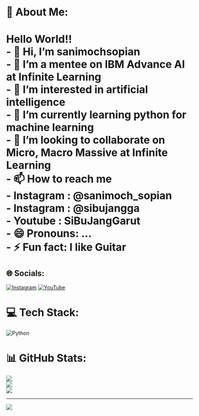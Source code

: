 # 💫 About Me:
# Hello World!!<br>- 👋 Hi, I’m sanimochsopian<br>- 👋 I’m a mentee on IBM Advance AI at Infinite Learning<br>- 👀 I’m interested in artificial intelligence<br>- 🌱 I’m currently learning python for machine learning<br>- 💞️ I’m looking to collaborate on Micro, Macro Massive at Infinite Learning<br>- 📫 How to reach me<br>- Instagram : @sanimoch_sopian<br>- Instagram : @sibujangga <projek><br>- Youtube : SiBuJangGarut<br>- 😄 Pronouns: ...<br>- ⚡ Fun fact: I like Guitar<br>


## 🌐 Socials:
[![Instagram](https://img.shields.io/badge/Instagram-%23E4405F.svg?logo=Instagram&logoColor=white)](https://instagram.com/sanimoch_sopian) [![YouTube](https://img.shields.io/badge/YouTube-%23FF0000.svg?logo=YouTube&logoColor=white)](https://youtube.com/@SiBuJangGarut) 

# 💻 Tech Stack:
![Python](https://img.shields.io/badge/python-3670A0?style=for-the-badge&logo=python&logoColor=ffdd54)
# 📊 GitHub Stats:
![](https://github-readme-stats.vercel.app/api?username=sanimochsopian&theme=dark&hide_border=false&include_all_commits=false&count_private=false)<br/>
![](https://github-readme-streak-stats.herokuapp.com/?user=sanimochsopian&theme=dark&hide_border=false)<br/>
![](https://github-readme-stats.vercel.app/api/top-langs/?username=sanimochsopian&theme=dark&hide_border=false&include_all_commits=false&count_private=false&layout=compact)

---
[![](https://visitcount.itsvg.in/api?id=sanimochsopian&icon=0&color=0)](https://visitcount.itsvg.in)

<!-- Proudly created with GPRM ( https://gprm.itsvg.in ) -->
